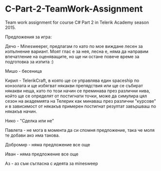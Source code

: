 # C-Part-2-TeamWork-Assignment
Team work assignment for course C# Part 2 in Telerik Academy season 2015.

Предложения за игра:

Дечо - Мinesweeper, предлагам го като по мое виждане лесен за изпълнение вариант.
Моят глас е за нея, лесна е, няма да направим впечатление на оценяващите,
но ще ни остане повече време за подготовка за изпита :)

Мишо - бесеница

Кирил - TelerikCraft, в която ще се управлява един spaceship по конзолата и ще избягват някакви препядствия или ще се събират някакви неща,
като по този начин се преминава през различни нива, който ще се определят от постигнати точки, може да симулира цял сезон на академията на
Телерик как минаваш през различни "курсове" и в зависимост от някакъв примерен постигнат резултат завършваш по някакъв начин. 

Нико - "Сделка или не"

Павлета - не мога в момента да си спомня предложение, така че моля те добави ако има такова. 

Добромир - няма предложение все още

Иван - няма предложение все още

Аз - аз съм съгласна с идеята за minesweep
